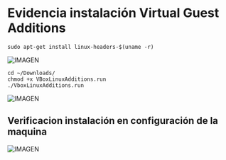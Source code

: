 # Evidencia instalación Virtual Guest Additions
 
 
 
 ```
sudo apt-get install linux-headers-$(uname -r)
```

 ![IMAGEN](https://raw.githubusercontent.com/DaaGeney/Laboratorio1-Ciber/master/Evidencias%20Kali%20Linux/Virtual%20Guest%20Adittions/install%20VirtualBox%20Guest%20Adittions.png)

```
cd ~/Downloads/
chmod +x VBoxLinuxAdditions.run
./VboxLinuxAdditions.run
```
 ![IMAGEN](https://raw.githubusercontent.com/DaaGeney/Laboratorio1-Ciber/master/Evidencias%20Kali%20Linux/Virtual%20Guest%20Adittions/install%20VirtualBox%20Guest%20Adittions%20end.png)

## Verificacion instalación en configuración de la maquina
 ![IMAGEN](https://raw.githubusercontent.com/DaaGeney/Laboratorio1-Ciber/master/Evidencias%20Kali%20Linux/Virtual%20Guest%20Adittions/Evidencia%20VirtualBox%20Guest%20Adittions%20.png)
